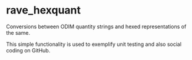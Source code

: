 # rave_hexquant
Conversions between ODIM quantity strings and hexed representations of the same.

This simple functionality is used to exemplify unit testing and also social coding on GitHub.

